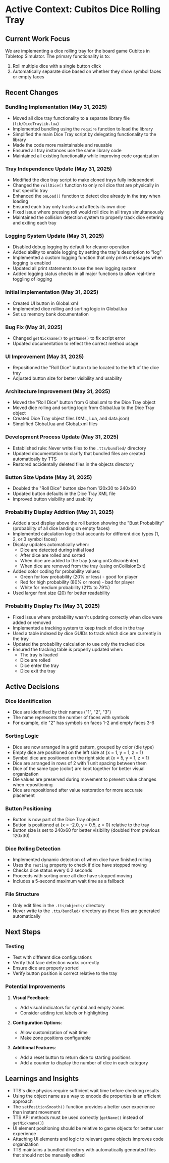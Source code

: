 # Active Context: Cubitos Dice Rolling Tray

## Current Work Focus

We are implementing a dice rolling tray for the board game Cubitos in Tabletop Simulator. The primary functionality is to:

1. Roll multiple dice with a single button click
2. Automatically separate dice based on whether they show symbol faces or empty faces

## Recent Changes

### Bundling Implementation (May 31, 2025)

- Moved all dice tray functionality to a separate library file (`lib/DiceTrayLib.lua`)
- Implemented bundling using the `require` function to load the library
- Simplified the main Dice Tray script by delegating functionality to the library
- Made the code more maintainable and reusable
- Ensured all tray instances use the same library code
- Maintained all existing functionality while improving code organization

### Tray Independence Update (May 31, 2025)

- Modified the dice tray script to make cloned trays fully independent
- Changed the `rollDice()` function to only roll dice that are physically in that specific tray
- Enhanced the `onLoad()` function to detect dice already in the tray when loading
- Ensured each tray only tracks and affects its own dice
- Fixed issue where pressing roll would roll dice in all trays simultaneously
- Maintained the collision detection system to properly track dice entering and exiting each tray

### Logging System Update (May 31, 2025)

- Disabled debug logging by default for cleaner operation
- Added ability to enable logging by setting the tray's description to "log"
- Implemented a custom logging function that only prints messages when logging is enabled
- Updated all print statements to use the new logging system
- Added logging status checks in all major functions to allow real-time toggling of logging

### Initial Implementation (May 31, 2025)

- Created UI button in Global.xml
- Implemented dice rolling and sorting logic in Global.lua
- Set up memory bank documentation

### Bug Fix (May 31, 2025)

- Changed `getNickname()` to `getName()` to fix script error
- Updated documentation to reflect the correct method usage

### UI Improvement (May 31, 2025)

- Repositioned the "Roll Dice" button to be located to the left of the dice tray
- Adjusted button size for better visibility and usability

### Architecture Improvement (May 31, 2025)

- Moved the "Roll Dice" button from Global.xml to the Dice Tray object
- Moved dice rolling and sorting logic from Global.lua to the Dice Tray object
- Created Dice Tray object files (XML, Lua, and data.json)
- Simplified Global.lua and Global.xml files

### Development Process Update (May 31, 2025)

- Established rule: Never write files to the `.tts/bundled/` directory
- Updated documentation to clarify that bundled files are created automatically by TTS
- Restored accidentally deleted files in the objects directory

### Button Size Update (May 31, 2025)

- Doubled the "Roll Dice" button size from 120x30 to 240x60
- Updated button defaults in the Dice Tray XML file
- Improved button visibility and usability

### Probability Display Addition (May 31, 2025)

- Added a text display above the roll button showing the "Bust Probability" (probability of all dice landing on empty faces)
- Implemented calculation logic that accounts for different dice types (1, 2, or 3 symbol faces)
- Display updates automatically when:
  - Dice are detected during initial load
  - After dice are rolled and sorted
  - When dice are added to the tray (using onCollisionEnter)
  - When dice are removed from the tray (using onCollisionExit)
- Added color coding for probability values:
  - Green for low probability (20% or less) - good for player
  - Red for high probability (80% or more) - bad for player
  - White for medium probability (21% to 79%)
- Used larger font size (20) for better readability

### Probability Display Fix (May 31, 2025)

- Fixed issue where probability wasn't updating correctly when dice were added or removed
- Implemented a tracking system to keep track of dice in the tray
- Used a table indexed by dice GUIDs to track which dice are currently in the tray
- Updated the probability calculation to use only the tracked dice
- Ensured the tracking table is properly updated when:
  - The tray is loaded
  - Dice are rolled
  - Dice enter the tray
  - Dice exit the tray

## Active Decisions

### Dice Identification

- Dice are identified by their names ("1", "2", "3")
- The name represents the number of faces with symbols
- For example, die "2" has symbols on faces 1-2 and empty faces 3-6

### Sorting Logic

- Dice are now arranged in a grid pattern, grouped by color (die type)
- Empty dice are positioned on the left side at {x = 1, y = 1, z = 1}
- Symbol dice are positioned on the right side at {x = 5, y = 1, z = 1}
- Dice are arranged in rows of 2 with 1 unit spacing between them
- Dice of the same type (color) are kept together for better visual organization
- Die values are preserved during movement to prevent value changes when repositioning
- Dice are repositioned after value restoration for more accurate placement

### Button Positioning

- Button is now part of the Dice Tray object
- Button is positioned at {x = -2.0, y = 0.5, z = 0} relative to the tray
- Button size is set to 240x60 for better visibility (doubled from previous 120x30)

### Dice Rolling Detection

- Implemented dynamic detection of when dice have finished rolling
- Uses the `resting` property to check if dice have stopped moving
- Checks dice status every 0.2 seconds
- Proceeds with sorting once all dice have stopped moving
- Includes a 5-second maximum wait time as a fallback

### File Structure

- Only edit files in the `.tts/objects/` directory
- Never write to the `.tts/bundled/` directory as these files are generated automatically

## Next Steps

### Testing

- Test with different dice configurations
- Verify that face detection works correctly
- Ensure dice are properly sorted
- Verify button position is correct relative to the tray

### Potential Improvements

1. **Visual Feedback**:

   - Add visual indicators for symbol and empty zones
   - Consider adding text labels or highlighting

2. **Configuration Options**:

   - Allow customization of wait time
   - Make zone positions configurable

3. **Additional Features**:
   - Add a reset button to return dice to starting positions
   - Add a counter to display the number of dice in each category

## Learnings and Insights

- TTS's dice physics require sufficient wait time before checking results
- Using the object name as a way to encode die properties is an efficient approach
- The `setPositionSmooth()` function provides a better user experience than instant movement
- TTS API methods must be used correctly (`getName()` instead of `getNickname()`)
- UI element positioning should be relative to game objects for better user experience
- Attaching UI elements and logic to relevant game objects improves code organization
- TTS maintains a bundled directory with automatically generated files that should not be manually edited
